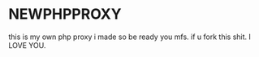 # NEWPHPPROXY
this is my own php proxy i made so be ready you mfs.
if u fork this shit. I LOVE YOU.
